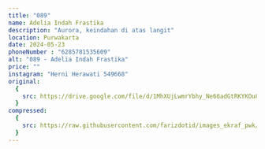 ```yaml
---
title: "089"
name: Adelia Indah Frastika
description: "Aurora, keindahan di atas langit"
location: Purwakarta
date: 2024-05-23
phoneNumber : "6285781535609"
alt: "089 - Adelia Indah Frastika"
price: ""
instagram: "Herni Herawati 549668"
original:
  {
    src: https://drive.google.com/file/d/1MhXUjLwmrYbhy_Ne66adGtRKYKOu8GHG/view?usp=sharing,
  }
compressed:
  {
    src: https://raw.githubusercontent.com/farizdotid/images_ekraf_pwk/main/purwarupa/compressed/089_adelia.jpg,
  }
---
```

